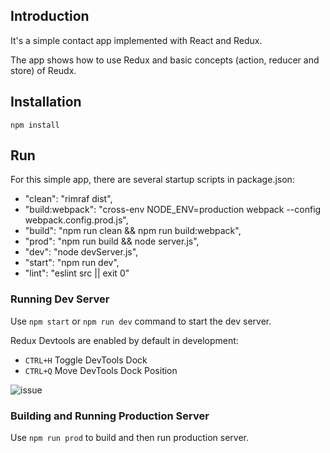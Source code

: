 ## Introduction

It's a simple contact app implemented with React and Redux.

The app shows how to use Redux and basic concepts (action, reducer and store) of Reudx.


## Installation

`npm install`


## Run

For this simple app, there are several startup scripts in package.json:

- "clean": "rimraf dist",
- "build:webpack": "cross-env NODE_ENV=production webpack --config webpack.config.prod.js",
- "build": "npm run clean && npm run build:webpack",
- "prod": "npm run build && node server.js",
- "dev": "node devServer.js",
- "start": "npm run dev",
- "lint": "eslint src || exit 0"


### Running Dev Server

Use `npm start` or `npm run dev` command to start the dev server.

Redux Devtools are enabled by default in development:

- `CTRL+H` Toggle DevTools Dock
- `CTRL+Q` Move DevTools Dock Position

![issue](https://cloud.githubusercontent.com/assets/5880320/14708586/7038b4f0-07fe-11e6-8c54-35c1839ce2ad.PNG)


### Building and Running Production Server

Use `npm run prod` to build and then run production server.